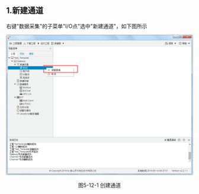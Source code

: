 ## 1.新建通道

右键"数据采集"的子菜单"I/O点"选中"新建通道"，如下图所示

![](../../../assets/新建通道.png)

<center>图5-12-1 创建通道</center>

